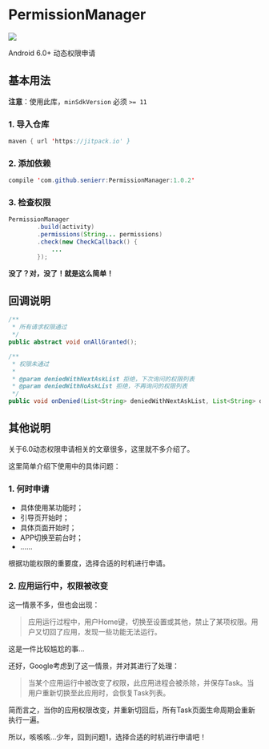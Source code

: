 # PermissionManager

[![](https://jitpack.io/v/senierr/PermissionManager.svg)](https://jitpack.io/#senierr/PermissionManager)

Android 6.0+ 动态权限申请

## 基本用法

**注意**：使用此库，`minSdkVersion` 必须 `>= 11`

### 1. 导入仓库

```java
maven { url 'https://jitpack.io' }
```

### 2. 添加依赖

```java
compile 'com.github.senierr:PermissionManager:1.0.2'
```

### 3. 检查权限

```java
PermissionManager
        .build(activity)
        .permissions(String... permissions)
        .check(new CheckCallback() {
            ...
        });
```

**没了？对，没了！就是这么简单！**

## 回调说明

```java
/**
 * 所有请求权限通过
 */
public abstract void onAllGranted();

/**
 * 权限未通过
 *
 * @param deniedWithNextAskList 拒绝，下次询问的权限列表
 * @param deniedWithNoAskList 拒绝，不再询问的权限列表
 */
public void onDenied(List<String> deniedWithNextAskList, List<String> deniedWithNoAskList) {}
```

## 其他说明

关于6.0动态权限申请相关的文章很多，这里就不多介绍了。

这里简单介绍下使用中的具体问题：

### 1. 何时申请

* 具体使用某功能时；
* 引导页开始时；
* 具体页面开始时；
* APP切换至前台时；
* ......

根据功能权限的重要度，选择合适的时机进行申请。

### 2. 应用运行中，权限被改变

这一情景不多，但也会出现：
>应用运行过程中，用户Home键，切换至设置或其他，禁止了某项权限。用户又切回了应用，发现一些功能无法运行。

这是一件比较尴尬的事...

还好，Google考虑到了这一情景，并对其进行了处理：

>当某个应用运行中被改变了权限，此应用进程会被杀除，并保存Task。当用户重新切换至此应用时，会恢复Task列表。

简而言之，当你的应用权限改变，并重新切回后，所有Task页面生命周期会重新执行一遍。

所以，咳咳咳...少年，回到问题1，选择合适的时机进行申请吧！
